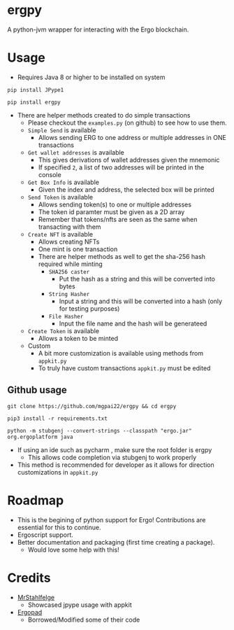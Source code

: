 
# ergpy 

A python-jvm wrapper for interacting with the Ergo blockchain.

# Usage

- Requires Java 8 or higher to be installed on system

```
pip install JPype1
```
```
pip install ergpy
```
- There are helper methods created to do simple transactions
    - Please checkout the `examples.py` (on github) to see how to use them.
    - `Simple Send` is available 
        - Allows sending ERG to one address or multiple addresses in ONE transactions
    -  `Get wallet addresses` is available
        - This gives derivations of wallet addresses given the mnemonic
        - If specified `2`, a list of two addresses will be printed in the console 
    - `Get Box Info` is available
        - Given the index and address, the selected box will be printed
    - `Send Token` is available
        - Allows sending token(s) to one or multiple addresses
        - The token id paramter must be given as a 2D array
        - Remember that tokens/nfts are seen as the same when transacting with them
    - `Create NFT` is available
        - Allows creating NFTs 
        - One mint is one transaction 
        - There are helper methods as well to get the sha-256 hash required while minting
            - `SHA256 caster`
                - Put the hash as a string and this will be converted into bytes
            - `String Hasher`
                - Input a string and this will be converted into a hash (only for testing purposes)
            - `File Hasher`
                - Input the file name and the hash will be generateed
    - `Create Token` is available
        - Allows a token to be minted
    - Custom
        - A bit more customization is available using methods from `appkit.py`
        - To truly have custom transactions `appkit.py` must be edited

## Github usage

```
git clone https://github.com/mgpai22/ergpy && cd ergpy
```
```
pip3 install -r requirements.txt
```
```
python -m stubgenj --convert-strings --classpath "ergo.jar" org.ergoplatform java
```
- If using an ide such as pycharm , make sure the root folder is ergpy
    - This allows code completion via stubgenj to work properly
- This method is recommended for developer as it allows for direction customizations in `appkit.py`

# Roadmap
- This is the begining of python support for Ergo! Contributions are essential for this to continue.
- Ergoscript support.
- Better documentation and packaging (first time creating a package).
    - Would love some help with this!

# Credits 

- [MrStahlfelge](https://github.com/ergoplatform/ergo-appkit/wiki/Using-Appkit-from-Python)
    - Showcased jpype usage with appkit
- [Ergopad](https://github.com/ergo-pad/ergopad-api/blob/nft-locked-vesting/app/ergo/appkit.py)
    - Borrowed/Modified some of their code